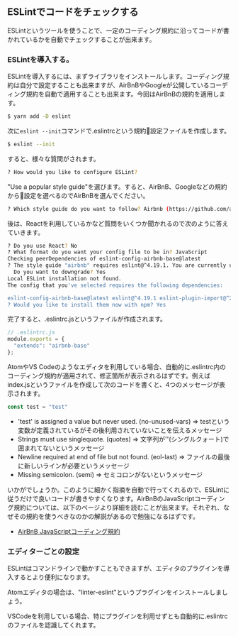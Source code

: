 ## ESLintでコードをチェックする

ESLintというツールを使うことで、一定のコーディング規約に沿ってコードが書かれているかを自動でチェックすることが出来ます。

### ESLintを導入する。

ESLintを導入するには、まずライブラリをインストールします。コーディング規約は自分で設定することも出来ますが、AirBnBやGoogleが公開しているコーディング規約を自動で適用することも出来ます。今回はAirBnBの規約を適用します。

```bash
$ yarn add -D eslint
```

次に`eslint --init`コマンドで.eslintrcという規約設定ファイルを作成します。

```bash
$ eslint --init
```

すると、様々な質問がされます。

```bash
? How would you like to configure ESLint?
```

"Use a popular style guide"を選びます。すると、AirBnB、Googleなどの規約から設定を選べるのでAirBnBを選んでください。

```bash
? Which style guide do you want to follow? Airbnb (https://github.com/airbnb/javascript)
```

後は、Reactを利用しているかなど質問をいくつか聞かれるので次のように答えていきます。

```bash
? Do you use React? No
? What format do you want your config file to be in? JavaScript
Checking peerDependencies of eslint-config-airbnb-base@latest
? The style guide "airbnb" requires eslint@^4.19.1. You are currently using eslint@5.0.1.
  Do you want to downgrade? Yes
Local ESLint installation not found.
The config that you've selected requires the following dependencies:

eslint-config-airbnb-base@latest eslint@^4.19.1 eslint-plugin-import@^2.12.0
? Would you like to install them now with npm? Yes
```

完了すると、.eslintrc.jsというファイルが作成されます。

```javascript
// .eslintrc.js
module.exports = {
  "extends": "airbnb-base"
};
```

AtomやVS Codeのようなエディタを利用している場合、自動的に.eslintrc内のコーディング規約が適用されて、修正箇所が表示されるはずです。例えばindex.jsというファイルを作成して次のコードを書くと、4つのメッセージが表示されます。

```javascript
const test = "test"
```

- 'test' is assigned a value but never used. (no-unused-vars) => testという変数が定義されているがその後利用されていないことを伝えるメッセージ
- Strings must use singlequote. (quotes) => 文字列が''(シングルクォート)で囲まれてないというメッセージ
- Newline required at end of file but not found. (eol-last) => ファイルの最後に新しいラインが必要というメッセージ
- Missing semicolon. (semi) => セミコロンがないというメッセージ

いかがでしょうか。このように細かく指摘を自動で行ってくれるので、ESLintに従うだけで良いコードが書きやすくなります。AirBnBのJavaScriptコーディング規約については、以下のページより詳細を読むことが出来ます。それぞれ、なぜその規約を使うべきなのかの解説があるので勉強になるはずです。

- [AirBnB JavaScriptコーディング規約](https://github.com/airbnb/javascript)

### エディターごとの設定

ESLintはコマンドラインで動かすこともできますが、エディタのプラグインを導入するとより便利になります。

Atomエディタの場合は、"linter-eslint"というプラグインをインストールしましょう。

VSCodeを利用している場合、特にプラグインを利用せずとも自動的に.eslintrcのファイルを認識してくれます。
